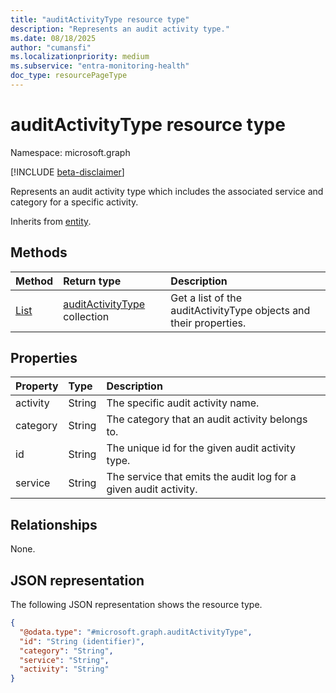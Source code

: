 ```yaml
---
title: "auditActivityType resource type"
description: "Represents an audit activity type."
ms.date: 08/18/2025
author: "cumansfi"
ms.localizationpriority: medium
ms.subservice: "entra-monitoring-health"
doc_type: resourcePageType
---
```


# auditActivityType resource type

Namespace: microsoft.graph

[!INCLUDE [beta-disclaimer](../../includes/beta-disclaimer.md)]

Represents an audit activity type which includes the associated service and category for a specific activity.

Inherits from [entity](../resources/entity.md).

## Methods
|Method|Return type|Description|
|:---|:---|:---|
|[List](../api/auditlogroot-list-auditactivitytypes.md)|[auditActivityType](../resources/auditactivitytype.md) collection|Get a list of the auditActivityType objects and their properties.|

## Properties
|Property|Type|Description|
|:---|:---|:---|
|activity|String|The specific audit activity name.|
|category|String|The category that an audit activity belongs to.|
|id|String|The unique id for the given audit activity type.|
|service|String|The service that emits the audit log for a given audit activity.|

## Relationships
None.

## JSON representation
The following JSON representation shows the resource type.
<!-- {
  "blockType": "resource",
  "keyProperty": "id",
  "@odata.type": "microsoft.graph.auditActivityType",
  "baseType": "microsoft.graph.entity",
  "openType": false
}
-->
``` json
{
  "@odata.type": "#microsoft.graph.auditActivityType",
  "id": "String (identifier)",
  "category": "String",
  "service": "String",
  "activity": "String"
}
```

